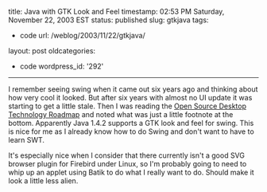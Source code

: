 title: Java with GTK Look and Feel
timestamp: 02:53 PM Saturday, November 22, 2003 EST
status: published
slug: gtkjava
tags:
- code
url: /weblog/2003/11/22/gtkjava/

layout: post
oldcategories:
- code
wordpress_id: '292'

---

I remember seeing swing when it came out six years ago and thinking about how
very cool it looked.  But after six years with almost no UI update it was
starting to get a little stale.  Then I was reading the [Open Source Desktop Technology Roadmap](http://freedesktop.org/~jg/roadmap.html)
and noted what was just a little footnote at the bottom.  Apparently Java 1.4.2 supports a GTK look and feel for swing.  This is nice for me as
I already know how to do Swing and don't want to have to learn SWT.






It's especially nice when I consider that there currently isn't a good SVG browser plugin for Firebird under Linux, so I'm probably going to need to
whip up an applet using Batik to do what I really want to do.  Should make it look a little less alien.

